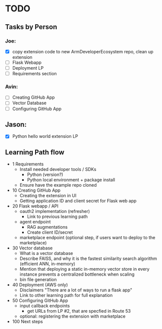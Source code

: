 # TODO

## Tasks by Person

### Joe:

- [x] copy extension code to new ArmDeveloperEcosystem repo, clean up extension
- [ ] Flask Webapp
- [ ] Deployment LP
- [ ] Requirements section

### Avin:

- [ ] Creating GitHub App
- [ ] Vector Database
- [ ] Configuring GitHub App

## Jason:

- [x] Python hello world extension LP

## Learning Path flow

- 1 Requirements
    - Install needed developer tools / SDKs 
        - Python (version?)
        - Python local environment + package install
    - Ensure have the example repo cloned 
- 10 Creating GitHub App
    - Creating the extension in UI
    - Getting application ID and client secret for Flask web app
- 20 Flask webapp / API
    - oauth2 implementation (refresher)
        - Link to previous learning path    
    - agent endpoint
        - RAG augmentations
        - Create client ID/secret
    - marketplace endpoint (optional step, if users want to deploy to the marketplace)
- 30 Vector database
    - What is a vector database
    - Describe FAISS, and why it is the fastest similarity search algorithm (efficient ANN, in-memory)
    - Mention that deploying a static in-memory vector store in every instance prevents a centralized bottleneck when scaling
    - bin file generation
- 40 Deployment (AWS only)
    - Disclaimers "There are a lot of ways to run a flask app"
    - Link to other learning path for full explanation
- 50 Configuring GitHub App
    - input callback endpoints
        - get URLs from LP #2, that are specfied in Route 53
    - optional: registering the extension with marketplace
- 100 Next steps
